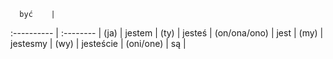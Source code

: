      być    | 
 :---------- | :-------- |
(ja)         | jestem    |
(ty)         | jesteś    |
(on/ona/ono) | jest      |
(my)         | jestesmy  |
(wy)         | jesteście |
(oni/one)    | są        |
